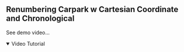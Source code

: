 ##  Renumbering Carpark w Cartesian Coordinate and Chronological
See demo video...


<details open="open">
<summary>Video Tutorial</summary>
